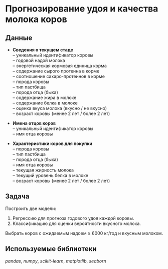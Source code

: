 # Прогнозирование удоя и качества молока коров

## Данные

- **Сведения о текущем стаде**  
  – уникальный идентификатор коровы  
  – годовой надой молока  
  – энергетическая кормовая единица корма  
  – содержание сырого протеина в корме  
  – соотношение сахаро-протеинов в корме  
  – порода коровы  
  – тип пастбища  
  – порода отца (быка)  
  – содержание жира в молоке  
  – содержание белка в молоке  
  – оценка вкуса молока (вкусно / не вкусно)  
  – возраст коровы (менее 2 лет / более 2 лет)  

- **Имена отцов коров**  
  – уникальный идентификатор коровы  
  – имя отца коровы  

- **Характеристики коров для покупки**  
  – порода коровы  
  – тип пастбища  
  – порода отца (быка)  
  – имя отца коровы  
  – текущая жирность молока  
  – текущий уровень белка в молоке  
  – возраст коровы (менее 2 лет / более 2 лет)  

## Задача

Построить две модели:  
1. Регрессию для прогноза годового удоя каждой коровы.  
2. Классификацию для оценки вероятности вкусного молока.  

Выбрать коров с ожидаемым надоем ≥ 6000 кг/год и вкусным молоком.

## Используемые библиотеки

*pandas*, *numpy*, *scikit-learn*, *matplotlib*, *seaborn*  
